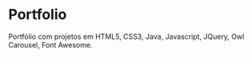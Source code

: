 # Portfolio
Portfólio com projetos em HTML5, CSS3, Java, Javascript, JQuery, Owl Carousel, Font Awesome.
